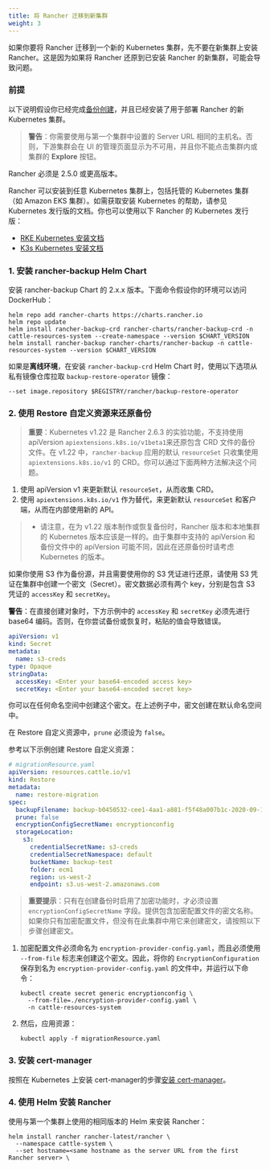 ```yaml
---
title: 将 Rancher 迁移到新集群
weight: 3
---
```


如果你要将 Rancher 迁移到一个新的 Kubernetes 集群，先不要在新集群上安装 Rancher。这是因为如果将 Rancher 还原到已安装 Rancher 的新集群，可能会导致问题。

### 前提

以下说明假设你已经完成[备份创建](../back-up-rancher)，并且已经安装了用于部署 Rancher 的新 Kubernetes 集群。

> **警告**：你需要使用与第一个集群中设置的 Server URL 相同的主机名。否则，下游集群会在 UI 的管理页面显示为不可用，并且你不能点击集群内或集群的 **Explore** 按钮。

Rancher 必须是 2.5.0 或更高版本。

Rancher 可以安装到任意 Kubernetes 集群上，包括托管的 Kubernetes 集群（如 Amazon EKS 集群）。如需获取安装 Kubernetes 的帮助，请参见 Kubernetes 发行版的文档。你也可以使用以下 Rancher 的 Kubernetes 发行版：

- [RKE Kubernetes 安装文档]({{<baseurl>}}/rke/latest/en/installation/)
- [K3s Kubernetes 安装文档]({{<baseurl>}}/k3s/latest/en/installation/)

### 1. 安装 rancher-backup Helm Chart
安装 rancher-backup Chart 的 2.x.x 版本。下面命令假设你的环境可以访问 DockerHub：
```
helm repo add rancher-charts https://charts.rancher.io
helm repo update
helm install rancher-backup-crd rancher-charts/rancher-backup-crd -n cattle-resources-system --create-namespace --version $CHART_VERSION
helm install rancher-backup rancher-charts/rancher-backup -n cattle-resources-system --version $CHART_VERSION
```

如果是**离线环境**，在安装 `rancher-backup-crd` Helm Chart 时，使用以下选项从私有镜像仓库拉取 `backup-restore-operator` 镜像：
```
--set image.repository $REGISTRY/rancher/backup-restore-operator
```

### 2. 使用 Restore 自定义资源来还原备份

> **重要**：Kubernetes v1.22 是 Rancher 2.6.3 的实验功能，不支持使用 apiVersion `apiextensions.k8s.io/v1beta1`来还原包含 CRD 文件的备份文件。在 v1.22 中，`rancher-backup` 应用的默认 `resourceSet` 只收集使用 `apiextensions.k8s.io/v1` 的 CRD。你可以通过下面两种方法解决这个问题。
>
1. 使用 apiVersion v1 来更新默认 `resourceSet`，从而收集 CRD。
1. 使用 `apiextensions.k8s.io/v1` 作为替代，来更新默认 `resourceSet` 和客户端，从而在内部使用新的 API。
>
> - 请注意，在为 v1.22 版本制作或恢复备份时，Rancher 版本和本地集群的 Kubernetes 版本应该是一样的。由于集群中支持的 apiVersion 和备份文件中的 apiVersion 可能不同，因此在还原备份时请考虑 Kubernetes 的版本。

如果你使用 S3 作为备份源，并且需要使用你的 S3 凭证进行还原，请使用 S3 凭证在集群中创建一个密文（Secret）。密文数据必须有两个 key，分别是包含 S3 凭证的 `accessKey` 和 `secretKey`。

**警告**：在直接创建对象时，下方示例中的 `accessKey` 和 `secretKey` 必须先进行 base64 编码。否则，在你尝试备份或恢复时，粘贴的值会导致错误。

```yaml
apiVersion: v1
kind: Secret
metadata:
  name: s3-creds
type: Opaque
stringData:
  accessKey: <Enter your base64-encoded access key>
  secretKey: <Enter your base64-encoded secret key>
```

你可以在任何命名空间中创建这个密文。在上述例子中，密文创建在默认命名空间中。

在 Restore 自定义资源中，`prune` 必须设为 `false`。

参考以下示例创建 Restore 自定义资源：

```yaml
# migrationResource.yaml
apiVersion: resources.cattle.io/v1
kind: Restore
metadata:
  name: restore-migration
spec:
  backupFilename: backup-b0450532-cee1-4aa1-a881-f5f48a007b1c-2020-09-15T07-27-09Z.tar.gz
  prune: false
  encryptionConfigSecretName: encryptionconfig
  storageLocation:
    s3:
      credentialSecretName: s3-creds
      credentialSecretNamespace: default
      bucketName: backup-test
      folder: ecm1
      region: us-west-2
      endpoint: s3.us-west-2.amazonaws.com
```

> **重要提示**：只有在创建备份时启用了加密功能时，才必须设置 `encryptionConfigSecretName` 字段。提供包含加密配置文件的密文名称。如果你只有加密配置文件，但没有在此集群中用它来创建密文，请按照以下步骤创建密文。

1. 加密配置文件必须命名为 `encryption-provider-config.yaml`，而且必须使用 `--from-file` 标志来创建这个密文。因此，将你的 `EncryptionConfiguration` 保存到名为 `encryption-provider-config.yaml` 的文件中，并运行以下命令：
   ```
   kubectl create secret generic encryptionconfig \
     --from-file=./encryption-provider-config.yaml \
     -n cattle-resources-system
   ```

1. 然后，应用资源：
   ```
   kubectl apply -f migrationResource.yaml
   ```

### 3. 安装 cert-manager

按照在 Kubernetes 上安装 cert-manager的步骤[安装 cert-manager]({{<baseurl>}}/rancher/v2.6/en/installation/install-rancher-on-k8s/#5-install-cert-manager)。

### 4. 使用 Helm 安装 Rancher

使用与第一个集群上使用的相同版本的 Helm 来安装 Rancher：

```
helm install rancher rancher-latest/rancher \
  --namespace cattle-system \
  --set hostname=<same hostname as the server URL from the first Rancher server> \
```
